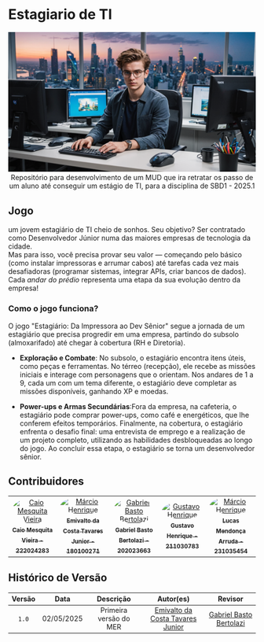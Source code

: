 # Estagiario de TI

<div align="center"> <img src="./assets/imagens/download (4).png" height="auto" width="auto"/> </div>
<div align="center">Repositório para desenvolvimento de um MUD que ira retratar os passo de um aluno até conseguir um estágio de TI, para a disciplina de SBD1 - 2025.1</div>

## Jogo

um jovem estagiário de TI cheio de sonhos. Seu objetivo? Ser contratado como Desenvolvedor Júnior numa das maiores empresas de tecnologia da cidade.  
Mas para isso, você precisa provar seu valor — começando pelo básico (como instalar impressoras e arrumar cabos) até tarefas cada vez mais desafiadoras (programar sistemas, integrar APIs, criar bancos de dados).  
Cada *andar do prédio* representa uma etapa da sua evolução dentro da empresa!

### Como o jogo funciona?
O jogo "Estagiário: Da Impressora ao Dev Sênior" segue a jornada de um estagiário que precisa progredir em uma empresa, partindo do subsolo (almoxarifado) até chegar à cobertura (RH e Diretoria).

- **Exploração e Combate**: No subsolo, o estagiário encontra itens úteis, como peças e ferramentas. No térreo (recepção), ele recebe as missões iniciais e interage com personagens que o orientam. Nos andares de 1 a 9, cada um com um tema diferente, o estagiário deve completar as missões disponíveis, ganhando XP e moedas.

- **Power-ups e Armas Secundárias**:Fora da empresa, na cafeteria, o estagiário pode comprar power-ups, como café e energéticos, que lhe conferem efeitos temporários. Finalmente, na cobertura, o estagiário enfrenta o desafio final: uma entrevista de emprego e a realização de um projeto completo, utilizando as habilidades desbloqueadas ao longo do jogo. Ao concluir essa etapa, o estagiário se torna um desenvolvedor sênior.

## Contribuidores


<center>
<table>
  <tr>
    <td align="center">
      <a href="https://github.com/Caiomesvie">
        <img src="https://github.com/Caiomesvie.png" width="190" style="border-radius: 50%;" alt="Caio Mesquita Vieira"/>
        <br/><sub><b>Caio Mesquita Vieira - 222024283</b></sub>
      </a>
    </td>
    <td align="center">
      <a href="https://github.com/EmivaltoJrr">
        <img src="https://github.com/EmivaltoJrr.png" width="190" style="border-radius: 50%;" alt="Márcio Henrique"/>
        <br/><sub><b>Emivalto da Costa Tavares Junior - 180100271</b></sub>
      </a>
    </td>
    <td align="center">
      <a href="https://github.com/Bertolazi">
        <img src="https://github.com/Bertolazi.png" width="190" style="border-radius: 50%;" alt="Gabriel Basto Bertolazi"/>
        <br/><sub><b>Gabriel Basto Bertolazi - 202023663</b></sub>
      </a>
    </td>
    <td align="center">
      <a href="https://github.com/GustavoHenriqueRS">
        <img src="https://github.com/GustavoHenriqueRS.png" width="190" style="border-radius: 50%;" alt="Gustavo Henrique"/>
        <br/><sub><b>Gustavo Henrique - 211030783</b></sub>
      </a>
    </td>
    <td align="center">
      <a href="https://github.com/lucasarruda9">
        <img src="https://github.com/lucasarruda9.png" width="190" style="border-radius: 50%;" alt="Márcio Henrique"/>
        <br/><sub><b>Lucas Mendonça Arruda - 231035454</b></sub>
      </a>
    </td>
  </tr>
</table>
</center>

## Histórico de Versão

| Versão | Data | Descrição | Autor(es) | Revisor |
| :-: | :-: | :-: | :-: | :-: |
| `1.0`  | 02/05/2025 | Primeira versão  do MER  | [Emivalto da Costa Tavares Junior](https://github.com/EmivaltoJrr)  | [Gabriel Basto Bertolazi](https://github.com/Bertolazi) |